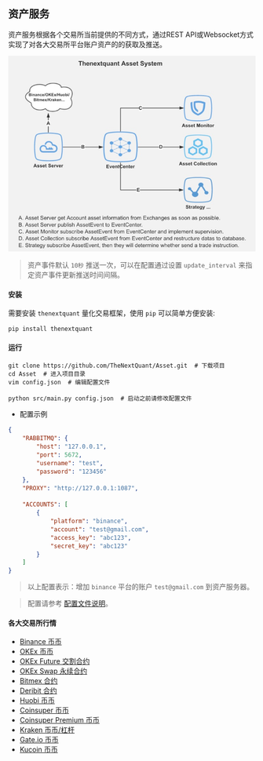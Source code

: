
## 资产服务
资产服务根据各个交易所当前提供的不同方式，通过REST API或Websocket方式实现了对各大交易所平台账户资产的的获取及推送。


![](docs/images/asset_framwork.png)


> 资产事件默认 `10秒` 推送一次，可以在配置通过设置 `update_interval` 来指定资产事件更新推送时间间隔。


#### 安装
需要安装 `thenextquant` 量化交易框架，使用 `pip` 可以简单方便安装:
```text
pip install thenextquant
```

#### 运行
```text
git clone https://github.com/TheNextQuant/Asset.git  # 下载项目
cd Asset  # 进入项目目录
vim config.json  # 编辑配置文件

python src/main.py config.json  # 启动之前请修改配置文件
```

- 配置示例
```json
{
    "RABBITMQ": {
        "host": "127.0.0.1",
        "port": 5672,
        "username": "test",
        "password": "123456"
    },
    "PROXY": "http://127.0.0.1:1087",

    "ACCOUNTS": [
        {
            "platform": "binance",
            "account": "test@gmail.com",
            "access_key": "abc123",
            "secret_key": "abc123"
        }
    ]
}
```
> 以上配置表示：增加 `binance` 平台的账户 `test@gmail.com` 到资产服务器。 

> 配置请参考 [配置文件说明](https://github.com/TheNextQuant/thenextquant/blob/master/docs/configure/README.md)。


#### 各大交易所行情

- [Binance 币币](docs/binance.md)
- [OKEx 币币](docs/okex.md)
- [OKEx Future 交割合约](docs/okex_future.md)
- [OKEx Swap 永续合约](docs/okex_swap.md)
- [Bitmex 合约](docs/bitmex.md)
- [Deribit 合约](docs/deribit.md)
- [Huobi 币币](docs/huobi.md)
- [Coinsuper 币币](docs/coinsuper.md)
- [Coinsuper Premium 币币](docs/coinsuper_pre.md)
- [Kraken 币币/杠杆](docs/kraken.md)
- [Gate.io 币币](docs/gate.md)
- [Kucoin 币币](docs/kucoin.md)
